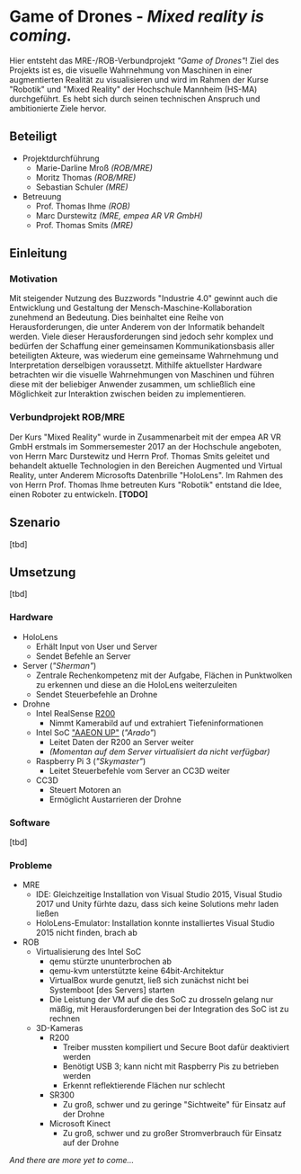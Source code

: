 # Game of Drones - _Mixed reality is coming._
Hier entsteht das MRE-/ROB-Verbundprojekt _"Game of Drones"_! Ziel des Projekts ist es, die visuelle Wahrnehmung von Maschinen in einer augmentierten Realität zu visualisieren und wird im Rahmen der Kurse "Robotik" und "Mixed Reality" der Hochschule Mannheim (HS-MA) durchgeführt. Es hebt sich durch seinen technischen Anspruch und ambitionierte Ziele hervor.

## Beteiligt
*   Projektdurchführung
    * Marie-Darline Mroß _(ROB/MRE)_
    * Moritz Thomas _(ROB/MRE)_
    * Sebastian Schuler _(MRE)_
*   Betreuung
    * Prof. Thomas Ihme _(ROB)_
    * Marc Durstewitz _(MRE, empea AR VR GmbH)_
    * Prof. Thomas Smits _(MRE)_
  
## Einleitung
  
### Motivation
Mit steigender Nutzung des Buzzwords "Industrie 4.0" gewinnt auch die Entwicklung und Gestaltung der Mensch-Maschine-Kollaboration zunehmend an Bedeutung. Dies beinhaltet eine Reihe von Herausforderungen, die unter Anderem von der Informatik behandelt werden. Viele dieser Herausforderungen sind jedoch sehr komplex und bedürfen der Schaffung einer gemeinsamen Kommunikationsbasis aller beteiligten Akteure, was wiederum eine gemeinsame Wahrnehmung und Interpretation derselbigen voraussetzt. Mithilfe aktuellster Hardware betrachten wir die visuelle Wahrnehmungen von Maschinen und führen diese mit der beliebiger Anwender zusammen, um schließlich eine Möglichkeit zur Interaktion zwischen beiden zu implementieren.

### Verbundprojekt ROB/MRE
Der Kurs "Mixed Reality" wurde in Zusammenarbeit mit der empea AR VR GmbH erstmals im Sommersemester 2017 an der Hochschule angeboten, von Herrn Marc Durstewitz und Herrn Prof. Thomas Smits geleitet und behandelt aktuelle Technologien in den Bereichen Augmented und Virtual Reality, unter Anderem Microsofts Datenbrille "HoloLens".
Im Rahmen des von Herrn Prof. Thomas Ihme betreuten Kurs "Robotik" entstand die Idee, einen Roboter zu entwickeln. **[TODO]**

## Szenario
[tbd]

## Umsetzung
[tbd]

### Hardware
* HoloLens
  * Erhält Input von User und Server
  * Sendet Befehle an Server
* Server (_"Sherman"_)
  * Zentrale Rechenkompetenz mit der Aufgabe, Flächen in Punktwolken zu erkennen und diese an die HoloLens weiterzuleiten
  * Sendet Steuerbefehle an Drohne
* Drohne
  * Intel RealSense [R200](https://ark.intel.com/de/products/92256/Intel-RealSense-Camera-R200)
    * Nimmt Kamerabild auf und extrahiert Tiefeninformationen
  * Intel SoC ["AAEON UP"](https://software.intel.com/en-us/realsense/robotic-development-kit) (_"Arado"_)
    * Leitet Daten der R200 an Server weiter
    * _(Momentan auf dem Server virtualisiert da nicht verfügbar)_
  * Raspberry Pi 3 (_"Skymaster"_)
    * Leitet Steuerbefehle vom Server an CC3D weiter
  * CC3D
    * Steuert Motoren an
    * Ermöglicht Austarrieren der Drohne

### Software
[tbd]

### Probleme
* MRE
  * IDE: Gleichzeitige Installation von Visual Studio 2015, Visual Studio 2017 und Unity fürhte dazu, dass sich keine Solutions mehr laden ließen
  * HoloLens-Emulator: Installation konnte installiertes Visual Studio 2015 nicht finden, brach ab
* ROB
  * Virtualisierung des Intel SoC
      * qemu stürzte ununterbrochen ab
      * qemu-kvm unterstützte keine 64bit-Architektur
      * VirtualBox wurde genutzt, ließ sich zunächst nicht bei Systemboot [des Servers] starten
      * Die Leistung der VM auf die des SoC zu drosseln gelang nur mäßig, mit Herausforderungen bei der Integration des SoC ist zu rechnen
  * 3D-Kameras
    * R200
      * Treiber mussten kompiliert und Secure Boot dafür deaktiviert werden
      * Benötigt USB 3; kann nicht mit Raspberry Pis zu betrieben werden
      * Erkennt reflektierende Flächen nur schlecht
    * SR300
      * Zu groß, schwer und zu geringe "Sichtweite" für Einsatz auf der Drohne
    * Microsoft Kinect
      * Zu groß, schwer und zu großer Stromverbrauch für Einsatz auf der Drohne

_And there are more yet to come..._
